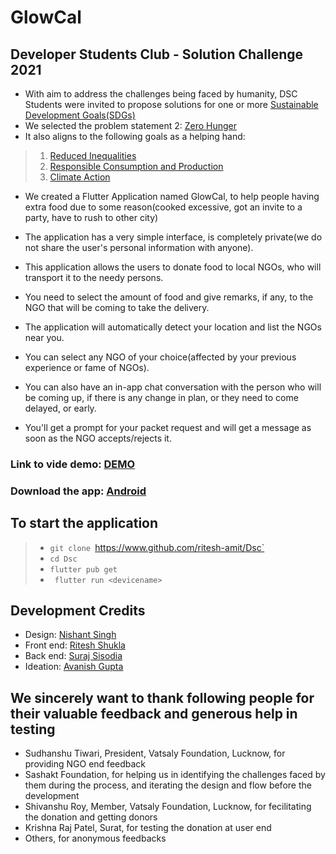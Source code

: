 # GlowCal

## Developer Students Club - Solution Challenge 2021

- With aim to address the challenges being faced by humanity, DSC Students were invited to propose solutions for one or more [Sustainable Development Goals(SDGs)](https://developers.google.com/community/dsc-solution-challenge/UN-goals)
- We selected the problem statement 2: [Zero Hunger](https://www.un.org/sustainabledevelopment/hunger/)
- It also aligns to the following goals as a helping hand:
> 1. [Reduced Inequalities](https://www.un.org/sustainabledevelopment/inequality/)
> 2. [Responsible Consumption and Production](https://www.un.org/sustainabledevelopment/sustainable-consumption-production)
> 3. [Climate Action](https://www.un.org/sustainabledevelopment/climate-change)

- We created a Flutter Application named GlowCal, to help people having extra food due to some reason(cooked excessive, got an invite to a party, have to rush to other city)

- The application has a very simple interface, is completely private(we do not share the user's personal information with anyone).
- This application allows the users to donate food to local NGOs, who will transport it to the needy persons.
- You need to select the amount of food and give remarks, if any, to the NGO that will be coming to take the delivery.
- The application will automatically detect your location and list the NGOs near you.
- You can select any NGO of your choice(affected by your previous experience or fame of NGOs).
- You can also have an in-app chat conversation with the person who will be coming up, if there is any change in plan, or they need to come delayed, or early.
- You'll get a prompt for your packet request and will get a message as soon as the NGO accepts/rejects it.

### Link to vide demo: [DEMO](https://youtu.be/KV0qE6azEeU)
### Download the app: [Android]()

## To start the application
> - `git clone `https://www.github.com/ritesh-amit/Dsc` 
> - `cd Dsc`
> - `flutter pub get`
> - ` flutter run <devicename>`

## Development Credits
- Design: [Nishant Singh](https:www.github.com/iamoo7)
- Front end: [Ritesh Shukla](https:www.github.com/ritesh-amit)
- Back end: [Suraj Sisodia](https:www.github.com/surajsisodia)
- Ideation: [Avanish Gupta](https:www.github.com/AvanishCodes)

## We sincerely want to thank following people for their valuable feedback and generous help in testing
- Sudhanshu Tiwari, President, Vatsaly Foundation, Lucknow, for providing NGO end feedback
- Sashakt Foundation, for helping us in identifying the challenges faced by them during the process, and iterating the design and flow before the development
- Shivanshu Roy, Member, Vatsaly Foundation, Lucknow, for fecilitating the donation and getting donors
- Krishna Raj Patel, Surat, for testing the donation at user end
- Others, for anonymous feedbacks
